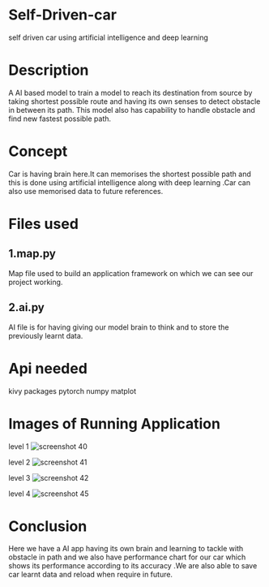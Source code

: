 # Self-Driven-car
self driven car using artificial intelligence and deep learning

# Description
A AI based model to train a model to reach its destination from source by taking shortest possible route and having its own senses to detect obstacle in between its path. This model also has capability to handle obstacle and find new fastest possible path.

# Concept
Car is having brain here.It can memorises the shortest possible path and this is done using artificial intelligence along with deep learning .Car can also use memorised data to future references.


# Files used
## 1.map.py
Map file used to build an application framework on which we can see our project working.

## 2.ai.py
AI file is for having giving our model brain to think and to store the previously learnt data. 


# Api needed
kivy packages
pytorch
numpy
matplot

# Images of Running Application
level 1
![screenshot 40](https://user-images.githubusercontent.com/31114647/44303182-8b56bd80-a357-11e8-8978-77d543123189.png)

level 2
![screenshot 41](https://user-images.githubusercontent.com/31114647/44303183-8db91780-a357-11e8-8b84-df38d44decc6.png)

level 3
![screenshot 42](https://user-images.githubusercontent.com/31114647/44303186-927dcb80-a357-11e8-9160-7b9e03198e61.png)

level 4
![screenshot 45](https://user-images.githubusercontent.com/31114647/44303187-93aef880-a357-11e8-8774-fec515858432.png)

# Conclusion 
Here we have a AI app having its own brain and learning to tackle with obstacle in path and we also have performance chart for our car which shows its performance according to its accuracy .We are also able to save car learnt data and reload when require in future.  
